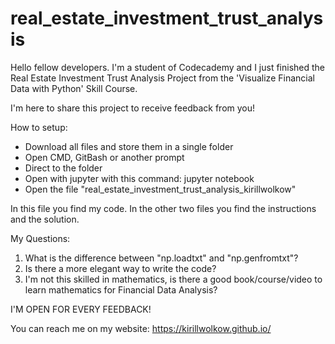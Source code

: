 # real_estate_investment_trust_analysis

Hello fellow developers. I'm a student of Codecademy and I just finished the Real Estate Investment Trust Analysis Project from the 'Visualize Financial Data with Python' Skill Course.

I'm here to share this project to receive feedback from you!

How to setup:
- Download all files and store them in a single folder
- Open CMD, GitBash or another prompt
- Direct to the folder
- Open with jupyter with this command: jupyter notebook
- Open the file "real_estate_investment_trust_analysis_kirillwolkow"

In this file you find my code. In the other two files you find the instructions and the solution.

My Questions:
1. What is the difference between "np.loadtxt" and "np.genfromtxt"?
2. Is there a more elegant way to write the code?
3. I'm not this skilled in mathematics, is there a good book/course/video to learn mathematics for Financial Data Analysis?

I'M OPEN FOR EVERY FEEDBACK!

You can reach me on my website: https://kirillwolkow.github.io/
